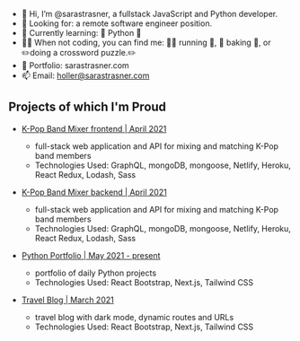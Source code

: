 - 👋 Hi, I’m @sarastrasner, a fullstack JavaScript and Python developer.
- 👀 Looking for: a remote software engineer position.
- 🧠 Currently learning: 🐍 Python 🐍
- 👩‍💻 When not coding, you can find me: 🏃‍♀️ running 🏃‍, 🍪 baking 🍪, or ✏️doing a crossword puzzle.✏️
- 📁 Portfolio: sarastrasner.com
- 📫 Email: holler@sarastrasner.com

## Projects of which I'm Proud
- [K-Pop Band Mixer frontend | April 2021](https://k-pop-band-generator.pages.dev/)
  - full-stack web application and API for mixing and matching K-Pop band members
  - Technologies Used: GraphQL, mongoDB, mongoose, Netlify, Heroku, React Redux, Lodash, Sass
 
 - [K-Pop Band Mixer backend | April 2021](https://k-pop-api-v2.herokuapp.com/graphql)
    - full-stack web application and API for mixing and matching K-Pop band members
    - Technologies Used: GraphQL, mongoDB, mongoose, Netlify, Heroku, React Redux, Lodash, Sass

- [Python Portfolio | May 2021 - present](https://strassy-does-python.vercel.app/)
  - portfolio of daily Python projects
  - Technologies Used: React Bootstrap, Next.js, Tailwind CSS

- [Travel Blog | March 2021](https://strassy-travels.vercel.app/)
  - travel blog with dark mode, dynamic routes and URLs
  - Technologies Used: React Bootstrap, Next.js, Tailwind CSS

